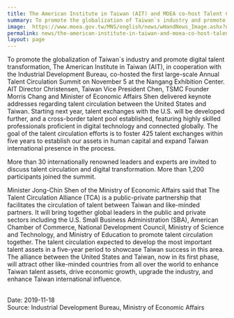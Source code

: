 ```yaml
---
title: The American Institute in Taiwan (AIT) and MOEA co-host Talent Circulation Summit, Vice President Chen Gives Remarks
summary: To promote the globalization of Taiwan`s industry and promote digital talent transformation, The American Institute in Taiwan (AIT), in cooperation with the Industrial Development Bureau, co-hosted the first large-scale Annual Talent Circulation Summit on November 5 at the Nangang Exhibition Center.
image:  https://www.moea.gov.tw/MNS/english/news/wHandNews_Image.ashx?news_id=87789&serial_no=1
permalink: news/the-american-institute-in-taiwan-and-moea-co-host-talent-circulation-summit-vice-president-chen-gives-remarks/
layout: page
---
```

To promote the globalization of Taiwan`s industry and promote digital talent transformation, The American Institute in Taiwan (AIT), in cooperation with the Industrial Development Bureau, co-hosted the first large-scale Annual Talent Circulation Summit on November 5 at the Nangang Exhibition Center. AIT Director Christensen, Taiwan Vice President Chen, TSMC Founder Morris Chang and Minister of Economic Affairs Shen delivered keynote addresses regarding talent circulation between the United States and Taiwan. Starting next year, talent exchanges with the U.S. will be developed further, and a cross-border talent pool established, featuring highly skilled professionals proficient in digital technology and connected globally. The goal of the talent circulation efforts is to foster 425 talent exchanges within five years to establish our assets in human capital and expand Taiwan international presence in the process.  

More than 30 internationally renowned leaders and experts are invited to discuss talent circulation and digital transformation. More than 1,200 participants joined the summit.

Minister Jong-Chin Shen of the Ministry of Economic Affairs said that The Talent Circulation Alliance (TCA) is a public-private partnership that facilitates the circulation of talent between Taiwan and like-minded partners. It will bring together global leaders in the public and private sectors including the U.S. Small Business Administration (SBA), American Chamber of Commerce, National Development Council, Ministry of Science and Technology, and Ministry of Education to promote talent circulation together. The talent circulation expected to develop the most important talent assets in a five-year period to showcase Taiwan success in this area. The alliance between the United States and Taiwan, now in its first phase, will attract other like-minded countries from all over the world to enhance Taiwan talent assets, drive economic growth, upgrade the industry, and enhance Taiwan international influence.

<br/>
Date: 2019-11-18
<br/>
Source: Industrial Development Bureau, Ministry of Economic Affairs
